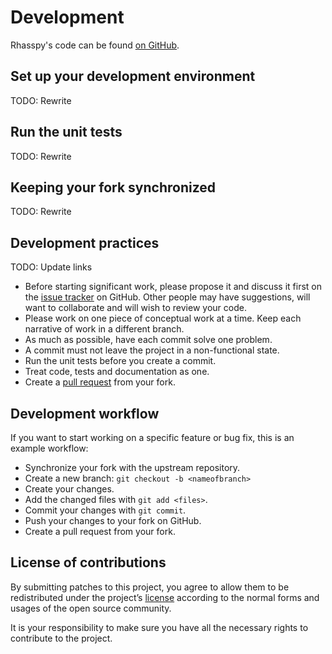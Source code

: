 # Development

Rhasspy's code can be found [on GitHub](https://github.com/rhasspy).

## Set up your development environment

TODO: Rewrite

## Run the unit tests

TODO: Rewrite

## Keeping your fork synchronized

TODO: Rewrite

## Development practices

TODO: Update links

* Before starting significant work, please propose it and discuss it first on the [issue tracker](https://github.com/synesthesiam/rhasspy/issues) on GitHub. Other people may have suggestions, will want to collaborate and will wish to review your code.
* Please work on one piece of conceptual work at a time. Keep each narrative of work in a different branch.
* As much as possible, have each commit solve one problem.
* A commit must not leave the project in a non-functional state.
* Run the unit tests before you create a commit.
* Treat code, tests and documentation as one.
* Create a [pull request](https://help.github.com/en/github/collaborating-with-issues-and-pull-requests/creating-a-pull-request-from-a-fork) from your fork.

## Development workflow

If you want to start working on a specific feature or bug fix, this is an example workflow:

* Synchronize your fork with the upstream repository.
* Create a new branch: `git checkout -b <nameofbranch>`
* Create your changes.
* Add the changed files with `git add <files>`.
* Commit your changes with `git commit`.
* Push your changes to your fork on GitHub.
* Create a pull request from your fork.

## License of contributions

By submitting patches to this project, you agree to allow them to be redistributed under the project’s [license](license.md) according to the normal forms and usages of the open source community.

It is your responsibility to make sure you have all the necessary rights to contribute to the project.
